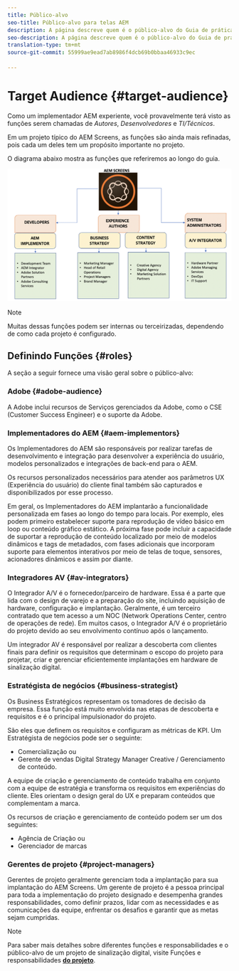 ```yaml
---
title: Público-alvo
seo-title: Público-alvo para telas AEM
description: A página descreve quem é o público-alvo do Guia de práticas recomendadas do AEM Screens
seo-description: A página descreve quem é o público-alvo do Guia de práticas recomendadas do AEM Screens
translation-type: tm+mt
source-git-commit: 55999ae9ead7ab8986f4dcb69b0bbaa46933c9ec

---
```



# Target Audience {#target-audience}

Como um implementador AEM experiente, você provavelmente terá visto as funções serem chamadas de *Autores*, *Desenvolvedores* e *TI/Técnicos*.

Em um projeto típico do AEM Screens, as funções são ainda mais refinadas, pois cada um deles tem um propósito importante no projeto.

O diagrama abaixo mostra as funções que referiremos ao longo do guia.

![](/help/assets/roles-used.png)

>[!NOTE]
> Muitas dessas funções podem ser internas ou terceirizadas, dependendo de como cada projeto é configurado.

## Definindo Funções {#roles}

A seção a seguir fornece uma visão geral sobre o público-alvo:

### Adobe {#adobe-audience}

A Adobe inclui recursos de Serviços gerenciados da Adobe, como o CSE (Customer Success Engineer) e o suporte da Adobe.

### Implementadores do AEM {#aem-implementors}

Os Implementadores do AEM são responsáveis por realizar tarefas de desenvolvimento e integração para desenvolver a experiência do usuário, modelos personalizados e integrações de back-end para o AEM.

Os recursos personalizados necessários para atender aos parâmetros UX (Experiência do usuário) do cliente final também são capturados e disponibilizados por esse processo.

Em geral, os Implementadores do AEM implantarão a funcionalidade personalizada em fases ao longo do tempo para locais. Por exemplo, eles podem primeiro estabelecer suporte para reprodução de vídeo básico em loop ou conteúdo gráfico estático. A próxima fase pode incluir a capacidade de suportar a reprodução de conteúdo localizado por meio de modelos dinâmicos e tags de metadados, com fases adicionais que incorporam suporte para elementos interativos por meio de telas de toque, sensores, acionadores dinâmicos e assim por diante.

### Integradores AV {#av-integrators}

O Integrador A/V é o fornecedor/parceiro de hardware. Essa é a parte que lida com o design de varejo e a preparação do site, incluindo aquisição de hardware, configuração e implantação. Geralmente, é um terceiro contratado que tem acesso a um NOC (Network Operations Center, centro de operações de rede). Em muitos casos, o Integrador A/V é o proprietário do projeto devido ao seu envolvimento contínuo após o lançamento.

Um integrador AV é responsável por realizar a descoberta com clientes finais para definir os requisitos que determinam o escopo do projeto para projetar, criar e gerenciar eficientemente implantações em hardware de sinalização digital.

### Estratégista de negócios {#business-strategist}

Os Business Estratégicos representam os tomadores de decisão da empresa. Essa função está muito envolvida nas etapas de descoberta e requisitos e é o principal impulsionador do projeto.

São eles que definem os requisitos e configuram as métricas de KPI. Um Estratégista de negócios pode ser o seguinte:

* Comercialização ou
* Gerente de vendas Digital Strategy Manager Creative / Gerenciamento de conteúdo.

A equipe de criação e gerenciamento de conteúdo trabalha em conjunto com a equipe de estratégia e transforma os requisitos em experiências do cliente. Eles orientam o design geral do UX e preparam conteúdos que complementam a marca.

Os recursos de criação e gerenciamento de conteúdo podem ser um dos seguintes:

* Agência de Criação ou
* Gerenciador de marcas

### Gerentes de projeto {#project-managers}

Gerentes de projeto geralmente gerenciam toda a implantação para sua implantação do AEM Screens. Um gerente de projeto é a pessoa principal para toda a implementação do projeto designado e desempenha grandes responsabilidades, como definir prazos, lidar com as necessidades e as comunicações da equipe, enfrentar os desafios e garantir que as metas sejam cumpridas.

>[!NOTE]
>
> Para saber mais detalhes sobre diferentes funções e responsabilidades e o público-alvo de um projeto de sinalização digital, visite Funções e responsabilidades **[do projeto](https://helpx.adobe.com/experience-manager/6-5/screens/using/project-roles-responsibilities.html)**.
